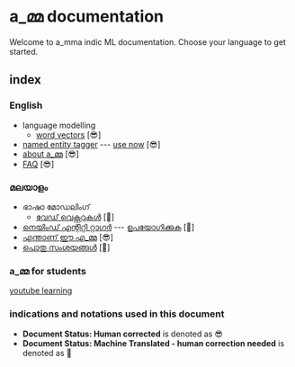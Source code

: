 # a_മ്മ documentation

Welcome to a_mma indic ML documentation. Choose your language to get started. 

## index

### English
* language modelling
	* [word vectors](https://github.com/a-mma/a-mma-documentation/blob/master/docs/01.10_language_modelling/word_vect_en.md)   [😎]
* [named entity tagger](https://github.com/a-mma/a-mma-documentation/blob/master/docs/01_named_entity_recognition/ner_en.md) --- [use now](https://amma-ner-frontend.herokuapp.com/)   [😎]
* [about a_മ്മ](https://github.com/a-mma/a-mma-documentation/blob/master/docs/00_about/about_en.md)   [😎]
* [FAQ](https://github.com/a-mma/a-mma-documentation/blob/master/docs/zz_FAQ/FAQ_en.md)   [😎]


### മലയാളം 
* ഭാഷാ മോഡലിംഗ്
	* [വേഡ് വെക്റ്ററുകൾ](https://github.com/a-mma/a-mma-documentation/blob/master/docs/01.10_language_modelling/word_vect_ml.md) [🤖]
* [നെയിംഡ് എന്റിറ്റി റ്റാഗര്‍](https://github.com/a-mma/a-mma-documentation/blob/master/docs/01_named_entity_recognition/ner_ml.md) --- [ഉപയോഗിക്കുക](https://amma-ner-frontend.herokuapp.com/)   [🤖]
* [എന്താണ് ഈ എ_മ്മ](https://github.com/a-mma/a-mma-documentation/blob/master/docs/00_about/about_ml.md)   [😎]
* [പൊതു സംശയങ്ങള്‍](https://github.com/a-mma/a-mma-documentation/blob/master/docs/zz_FAQ/FAQ_ml.md)   [🤖]

### a_മ്മ for students
[youtube learning](https://www.youtube.com/channel/UCUvH5zy18T4Q1NNDmwKeorQ)

### indications and notations used in this document
* **Document Status: Human corrected** is denoted as 😎
* **Document Status: Machine Translated - human correction needed** is denoted as 🤖
